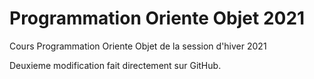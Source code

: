 # Programmation Oriente Objet 2021
Cours Programmation Oriente Objet de la session d'hiver 2021

Deuxieme modification fait directement sur GitHub.
